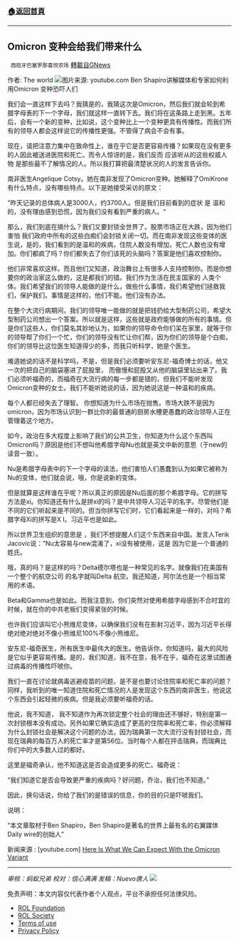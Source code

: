 ###  [:house:返回首頁](https://github.com/ourhimalayas/txt)
---


## Omicron 变种会给我们带来什么
` 西班牙巴塞罗那喜悦农场` [轉載自GNews](https://gnews.org/zh-hans/1738857/)

作者: The world
![](https://assets.gnews.org/wp-content/uploads/2021/12/屏幕截图-2021-12-10-100244.jpg)图片来源: youtube.com
Ben Shapiro讲解媒体和专家如何利用Omicron 变种恐吓人们

我们会一直这样下去吗？我猜是的，我猜这次是Omicron，然后我们就会轮到希腊字母表的下一个字母，我们就这样一直转下去。我们将在这条路上走到黑。五年后，会有一个新的变种，比如说，这个变种比上一个变种更具有传播性。而我们所有的领导人都会这样说它的传播性更强。不管得了病会不会有事。

现在，请把注意力集中在致命性上，谁在乎它是否更容易传播？如果现在没有更多的人因此被送进医院和死亡。而令人惊讶的是，我们反而 应该听从的这些权威人物 是那些最不了解情况的人。所以我打算把最清楚状况的人的发言告诉你。

南非医生Angelique Cotsy。她在南非发现了Omicron变种。她解释了OmiKrone有什么特点，没有哪些特点。以下是她接受采访的原文：

“昨天记录的总体病人是3000人，约3700人。但是我们目前看到的症状 是 温和的，没有理由感到恐慌，因为我们没有看到严重的病人。“

那么，我们到底在搞什么？我们又要封锁全世界了。股票市场正在大跌，因为他们害怕 我们政府中所有的这些白痴们会封锁关闭一切。而在南非发现这些变体的医生说，是的，我们看到的是温和的疾病，住院人数没有增加，死亡人数也没有增加。你们都疯了吗？你们都失去了你们该死的头脑吗？答案是他们喜欢控制你。

他们非常喜欢这样。而且他们又知道，政治舞台上有很多人支持控制你。而是你想要你的政治家这么做的，这是都我们的错。我们作为生活在民主国家的 人类个体。我们希望我们的领导人能做的是什么，做些什么事情，我们希望他们拯救我们，保护我们。事情是这样的，他们不能。他们没有办法。

在整个大流行病期间，我们的领导唯一能做的就是把钱扔给大型制药公司，希望大型制药公司想出一个答案。所以就是这样，这些就是政府能够做的所有的事情。但是你们这些人，你们莫名其妙地认为，如果你的领导命令你们呆在家里，就等于你的领导帮了你们一个忙，你们的领导没有忙让你们帮，因为你们的领导是个白痴，你们的领导比这位医生知道得少的多，而我只听科学，她是个医生。

难道她说的话不是科学吗，不是，但是我们必须要听安东尼-福奇博士的话，他又一次的把自己的脑袋塞进了屁股里， 而傲慢和屁股又从他的脑袋里钻出来了。我们必须听福奇的，而福奇在大流行病的每一步都是错的，但我们不能听发现Omicron变种的女士。我们不能听她说的话，因为她说这是一种温和的疾病。

每个人都已经失去了理智。 你想知道为什么市场在抛售。市场大跌不是因为omicron，因为市场认识到一群比你的最普通的厨房水槽更愚蠢的政治领导人正在管理着这个地方。

如今，政治在多大程度上影响了我们的公共卫生，你知道为什么这个东西叫Omicron吗？原因是他们不想叫他希腊字母Nu也就是英文中新的意思（于new的读音一致）。

Nu是希腊字母表中的下一个字母的读法，他们害怕人们愚蠢到认为如果它被称为Nu的变体，他们就会说，哦，你是说新的变体。

但是就算是这样谁在乎呢？所以真正的原因是Nu后面的那个希腊字母。它的拼写方法是xi。你知道还有什么是拼xi的吗？是中共领导人习近平的名字。尽管他们是不同的它们听起来是不同的。但当你拼写它们时，它们看起来是一样的，对吗？希腊字母Xi的拼写是X I。习近平也是如此。

所以世界卫生组织的意思是 ，我们不想提醒人们这个东西来自中国。发言人Terik Jacovic说：”Nu太容易与new混淆了，xi没有被使用，这是 因为它是一个普通的姓氏。

哦，真的吗？是这样的吗？Delta德尔塔也是一种常见的名字。就像我们在美国有一个整个的航空公司 的名字就叫Delta 航空。我还知道，阿尔法也是一个相当常用的术语。

Beta和Gamma也是如此。而我注意到，你们突然对使用希腊字母感到不合时宜的时候，就在你的中共老板们变得紧张的时候。

也许我们应该叫它小熊维尼变体，以确保我们没有在影射习近平，因为习近平长得绝对绝对绝对不像小熊维尼100%不像小熊维尼。

安东尼-福奇医生，所有医生中最伟大的医生。他告诉你，你知道吗，最大的风险是它似乎更容易传播。是的，我们知道，我不在意，我不在乎，福奇在这里试图通过病毒的传播性吓唬你。

我们一直在讨论就病毒逃避疫苗的问题，是不是也要讨论住院率和死亡率的问题？同样，我听到的唯一知道住院和死亡情况的人是发现这个东西的南非医生，他说这个东西会引起轻微的疾病。但是我必须要听福奇的话。

他说，我不知道， 我不知道作为再次锁定整个社会的理由还不够好，特别是第一次封锁根本没有成功。另外如果它确实造成了更高的住院率和死亡率，你必须解释为什么封锁社会是解决这个问题的办法，因为瑞典第一次大流行没有封锁社会，而现在瑞典的每百万人的死亡率才是第56位。当时每个人都在抨击瑞典，而瑞典比你们中的大多数人过的都好。

这里是福奇承认，他不知道这是否会造成更多的死亡。福奇说：

“我们知道它是否会导致更严重的疾病吗？好问题，乔治，我们也不知道。”

因此，换句话说，你给了我们的是错误的信息，你的目的只是吓唬我们。

说明：

“本文章取材于Ben Shapiro，Ben Shapiro是著名的世界上最有名的右翼媒体Daily wire的创始人”

新闻来源 : [youtube.com] [Here Is What We Can Expect With the Omicron Variant](https://www.youtube.com/watch?v=xIx3x9P0RVU&amp;t=4s)

* * *

*审核：蚂蚁兄弟 
校对：信心满满
发稿：Nuevo唐人*
![](https://assets.gnews.org/wp-content/uploads/2021/12/GNEWS_CH..jpeg)




 

免责声明：本文内容仅代表作者个人观点，平台不承担任何法律风险。

- [ROL Foundation](https://rolfoundation.org/)
- [ROL Society](https://rolsociety.org/)
- [Terms of use](https://gnews.org/terms-of-use-3/)
- [Privacy Policy](https://gnews.org/privacy-policy/)

